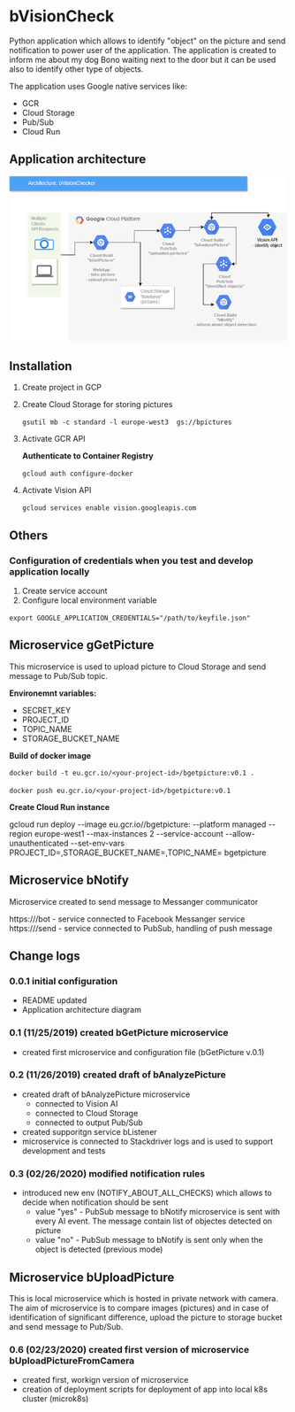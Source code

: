# bVisionCheck

Python application which allows to identify "object" on the picture and send notification to power user of the application. The application is created to inform me about my dog Bono waiting next to the door but it can be used also to identify other type of objects.

The application uses Google native services like:
- GCR
- Cloud Storage
- Pub/Sub
- Cloud Run


## Application architecture
![bVisionChecker diagram](docs/bVisionChecker.png)

## Installation

1. Create project in GCP
2. Create Cloud Storage for storing pictures

    `gsutil mb -c standard -l europe-west3  gs://bpictures`

3. Activate GCR API

    **Authenticate to Container Registry**

    `gcloud auth configure-docker`

4. Activate Vision API

    `gcloud services enable vision.googleapis.com`


## Others

### Configuration of credentials when you test and develop application locally
1. Create service account
2. Configure local environment variable

`export GOOGLE_APPLICATION_CREDENTIALS="/path/to/keyfile.json"`

## Microservice gGetPicture

This microservice is used to upload picture to Cloud Storage and send message to Pub/Sub topic.

**Environemnt variables:**
- SECRET_KEY 
- PROJECT_ID 
- TOPIC_NAME 
- STORAGE_BUCKET_NAME 

**Build of docker image**

    docker build -t eu.gcr.io/<your-project-id>/bgetpicture:v0.1 .

    docker push eu.gcr.io/<your-project-id>/bgetpicture:v0.1

**Create Cloud Run instance**

gcloud run deploy --image eu.gcr.io/<your-project-id>/bgetpicture:<tag> --platform managed --region europe-west1 --max-instances 2 --service-account <service-account-name> --allow-unauthenticated --set-env-vars PROJECT_ID=<project-id>,STORAGE_BUCKET_NAME=<cloud-storage-name>,TOPIC_NAME=<pub-sub-topic-name>  bgetpicture


## Microservice bNotify

Microservice created to send message to Messanger communicator

https://<microservice-url>/bot - service connected to Facebook Messanger service
https://<microservice-url>/send - service connected to PubSub, handling of push message 


## Change logs

### 0.0.1 initial configuration
- README updated
- Application architecture diagram

### 0.1 (11/25/2019) created bGetPicture microservice
- created first microservice and configuration file (bGetPicture v.0.1)

### 0.2 (11/26/2019) created draft of bAnalyzePicture
- created draft of bAnalyzePicture microservice
  - connected to Vision AI
  - connected to Cloud Storage
  - connected to output Pub/Sub
- created supporitgn service bListener
 - microservice is connected to Stackdriver logs and is used to support development and tests

### 0.3 (02/26/2020) modified notification rules
- introduced new env (NOTIFY_ABOUT_ALL_CHECKS) which allows to decide when notification should be sent
  - value "yes" - PubSub message to bNotify microservice is sent with every AI event. The message contain list of objectes detected on picture
  - value "no" - PubSub message to bNotify is sent only when the object is detected (previous mode)

## Microservice bUploadPicture

This is local microservice which is hosted in private network with camera. The aim of microservice is to compare images (pictures) 
and in case of identification of significant difference, upload the picture to storage bucket and send message to Pub/Sub.

### 0.6 (02/23/2020) created first version of microservice bUploadPictureFromCamera
- created first, workign version of microservice
- creation of deployment scripts for deployment of app into local k8s cluster (microk8s)
